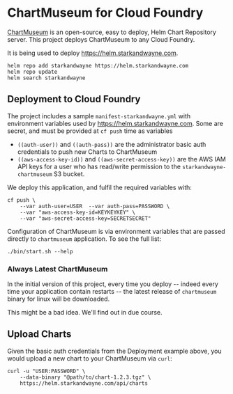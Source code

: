 # ChartMuseum for Cloud Foundry

[ChartMuseum](https://chartmuseum.com/) is an open-source, easy to deploy,
Helm Chart Repository server. This project deploys ChartMuseum to any Cloud Foundry.

It is being used to deploy https://helm.starkandwayne.com.

```plain
helm repo add starkandwayne https://helm.starkandwayne.com
helm repo update
helm search starkandwayne
```

## Deployment to Cloud Foundry

The project includes a sample `manifest-starkandwayne.yml` with environment variables used by https://helm.starkandwayne.com. Some are secret, and must be provided at `cf push` time as variables

* `((auth-user))` and `((auth-pass))` are the administrator basic auth credentials to push new Charts to ChartMuseum
* `((aws-access-key-id))` and `((aws-secret-access-key))` are the AWS IAM API keys for a user who has read/write permission to the `starkandwayne-chartmuseum` S3 bucket.

We deploy this application, and fulfil the required variables with:

```plain
cf push \
    --var auth-user=USER  --var auth-pass=PASSWORD \
    --var "aws-access-key-id=KEYKEYKEY" \
    --var "aws-secret-access-key=SECRETSECRET"
```

Configuration of ChartMuseum is via environment variables that are passed directly to `chartmuseum` application. To see the full list:

```plain
./bin/start.sh --help
```

### Always Latest ChartMuseum

In the initial version of this project, every time you deploy -- indeed every time your application contain restarts -- the latest release of `chartmuseum` binary for linux will be downloaded.

This might be a bad idea. We'll find out in due course.

## Upload Charts

Given the basic auth credentials from the Deployment example above, you would upload a new chart to your ChartMuseum via `curl`:

```plain
curl -u "USER:PASSWORD" \
    --data-binary "@path/to/chart-1.2.3.tgz" \
    https://helm.starkandwayne.com/api/charts
```
